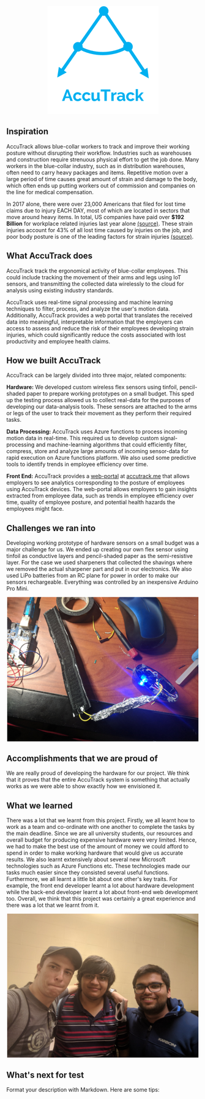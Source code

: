 <!-- # AccuTrack
AccuTrack Project Website
-->

<p align="center">
        <img src="logo.png"/>
</p>


## Inspiration

AccuTrack allows blue-collar workers to track and improve their working posture without disrupting their workflow. Industries such as warehouses and construction require strenuous physical effort to get the job done. Many workers in the blue-collar industry, such as in distribution warehouses, often need to carry heavy packages and items. Repetitive motion over a large period of time causes great amount of strain and damage to the body, which often ends up putting workers out of commission and companies on the line for medical compensation.

In 2017 alone, there were over 23,000 Americans that filed for lost time claims due to injury EACH DAY, most of which are located in sectors that move around heavy items. In total, US  companies have paid over **$192 Billion** for  workplace related injuries last year alone [(source)](https://www.epi.org/publication/workplace-injuries-illnesses-cost-250-billion/). These strain injuries account for 43% of all lost time caused by injuries on the job, and poor body posture is one of the leading factors for strain injuries [(source)](https://www.labour.gov.on.ca/english/hs/pubs/ergonomics/is_ergonomics.php).

## What AccuTrack does


AccuTrack track the ergonomical activity of blue-collar employees. This could include tracking the movement of their arms and legs using IoT sensors, and transmitting the collected data wirelessly to the cloud for analysis using existing industry standards.

AccuTrack uses real-time signal processing and machine learning techniques to filter, process, and analyze the user's motion data. Additionally, AccuTrack provides a web portal that translates the received data into meaningful, interpretable information that the employers can access to assess and reduce the risk of their employees developing strain injuries, which could significantly reduce the costs associated with lost productivity and employee health claims.

## How we built AccuTrack
AccuTrack can be largely divided into three major, related components:

**Hardware:** We developed custom wireless flex sensors using tinfoil, pencil-shaded paper to prepare working prototypes on a small budget. This sped up the testing process allowed us to collect real-data for the purposes of developing our data-analysis tools. These sensors are attached to the arms or legs of the user to track their movement as they perform their required tasks.  

**Data Processing:** AccuTrack uses Azure functions to process incoming motion data in real-time. This required us to develop custom signal-processing and machine-learning algorithms that could efficiently filter, compress, store and analyze large amounts of incoming sensor-data for rapid execution on Azure functions platform. We also used some predictive tools to identify trends in employee efficiency over time.

**Front End:** AccuTrack provides a [web-portal](https://accutrack.me) at [accutrack.me](https://accutrack.me) that allows employers to see analytics corresponding to the posture of employees using AccuTrack devices. The web-portal allows employers to gain insights extracted from employee data, such as trends in employee efficiency over time, quality of employee posture, and potential health hazards the employees might face.

## Challenges we ran into

Developing working prototype of hardware sensors on a small budget was a major challenge for us. We ended up creating our own flex sensor using tinfoil as conductive layers and pencil-shaded paper as the semi-resistive layer. For the case we used sharpeners that collected the shavings where we removed the actual sharpener part and put in our electronics. We also used LiPo batteries from an RC plane for power in order to make our sensors rechargeable. Everything was controlled by an inexpensive Arduino Pro Mini. 

<p align="center"> <img src="Process Photos/IMG_20180702_231906.jpg" width=500 /> </p>

<!--
Moreover, displaying large amounts of data on a single screen without excessive resource consumption was also a major problem. This included displaying the real-time data, the trendline and the historical ergonomic efficiency of each employee.
Multiple iterations were required in order to come up with a website design that provides a good user experience. Another challenge was that we had to poll the frequency at which data was displayed on the website, especially on the realtime graph so that we don't
utilize high amount of CPU.
-->

## Accomplishments that we are proud of
We are really proud of developing the hardware for our project. We think that it proves that the entire AccuTrack system is something that actually works as we were able to show exactly how we envisioned it. 

## What we learned
There was a lot that we learnt from this project. Firstly, we all learnt how to work as a team and co-ordinate with one another to 
complete the tasks by the main deadline. Since we are all university students, our resources and overall budget for producing expensive hardware 
were very limited. Hence, we had to make the best use of the amount of money we could afford to spend in order to make working hardware that would give 
us accurate results. We also learnt extensively about several new Microsoft technologies such as Azure Functions etc. These technologies made our tasks
much easier since they consisted several useful functions.
Furthermore, we all learnt a little bit about one other's key traits. 
For example, the front end developer learnt a lot about hardware
development while the back-end developer learnt a lot about front-end web development too. Overall, we think that this project was certainly a great experience
and there was a lot that we learnt from it.

<p align="center"> <img src="Process Photos/IMG_20180531_181814_1.jpg" width=500 /> </p>

## What's next for test

Format your description with Markdown. Here are some tips:


<!--
## Headline
**bold**
_ italics _
[link](http://foo.bar)
![Alt text](/path/to/img.jpg)
        
Get fancy with syntax highlighting:

```ruby
require 'redcarpet'
markdown = Redcarpet.new("Hello World!")
puts markdown.to_html
```
-->
